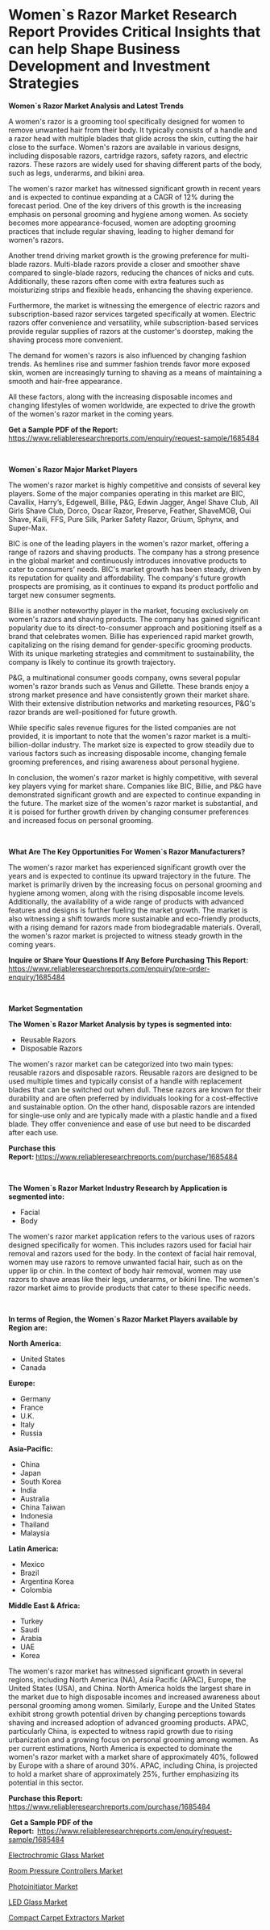 <p><h1>Women`s Razor Market Research Report Provides Critical Insights that can help Shape Business Development and Investment Strategies</h1></p><p><strong>Women`s Razor Market Analysis and Latest Trends</strong></p>
<p><p>A women's razor is a grooming tool specifically designed for women to remove unwanted hair from their body. It typically consists of a handle and a razor head with multiple blades that glide across the skin, cutting the hair close to the surface. Women's razors are available in various designs, including disposable razors, cartridge razors, safety razors, and electric razors. These razors are widely used for shaving different parts of the body, such as legs, underarms, and bikini area.</p><p>The women's razor market has witnessed significant growth in recent years and is expected to continue expanding at a CAGR of 12% during the forecast period. One of the key drivers of this growth is the increasing emphasis on personal grooming and hygiene among women. As society becomes more appearance-focused, women are adopting grooming practices that include regular shaving, leading to higher demand for women's razors.</p><p>Another trend driving market growth is the growing preference for multi-blade razors. Multi-blade razors provide a closer and smoother shave compared to single-blade razors, reducing the chances of nicks and cuts. Additionally, these razors often come with extra features such as moisturizing strips and flexible heads, enhancing the shaving experience.</p><p>Furthermore, the market is witnessing the emergence of electric razors and subscription-based razor services targeted specifically at women. Electric razors offer convenience and versatility, while subscription-based services provide regular supplies of razors at the customer's doorstep, making the shaving process more convenient.</p><p>The demand for women's razors is also influenced by changing fashion trends. As hemlines rise and summer fashion trends favor more exposed skin, women are increasingly turning to shaving as a means of maintaining a smooth and hair-free appearance.</p><p>All these factors, along with the increasing disposable incomes and changing lifestyles of women worldwide, are expected to drive the growth of the women's razor market in the coming years.</p></p>
<p><strong>Get a Sample PDF of the Report:&nbsp;</strong> <a href="https://www.reliableresearchreports.com/enquiry/request-sample/1685484">https://www.reliableresearchreports.com/enquiry/request-sample/1685484</a></p>
<p>&nbsp;</p>
<p><strong>Women`s Razor Major Market Players</strong></p>
<p><p>The women's razor market is highly competitive and consists of several key players. Some of the major companies operating in this market are BIC, Cavallix, Harry’s, Edgewell, Billie, P&G, Edwin Jagger, Angel Shave Club, All Girls Shave Club, Dorco, Oscar Razor, Preserve, Feather, ShaveMOB, Oui Shave, Kaili, FFS, Pure Silk, Parker Safety Razor, Grüum, Sphynx, and Super-Max.</p><p>BIC is one of the leading players in the women's razor market, offering a range of razors and shaving products. The company has a strong presence in the global market and continuously introduces innovative products to cater to consumers' needs. BIC's market growth has been steady, driven by its reputation for quality and affordability. The company's future growth prospects are promising, as it continues to expand its product portfolio and target new consumer segments.</p><p>Billie is another noteworthy player in the market, focusing exclusively on women's razors and shaving products. The company has gained significant popularity due to its direct-to-consumer approach and positioning itself as a brand that celebrates women. Billie has experienced rapid market growth, capitalizing on the rising demand for gender-specific grooming products. With its unique marketing strategies and commitment to sustainability, the company is likely to continue its growth trajectory.</p><p>P&G, a multinational consumer goods company, owns several popular women's razor brands such as Venus and Gillette. These brands enjoy a strong market presence and have consistently grown their market share. With their extensive distribution networks and marketing resources, P&G's razor brands are well-positioned for future growth.</p><p>While specific sales revenue figures for the listed companies are not provided, it is important to note that the women's razor market is a multi-billion-dollar industry. The market size is expected to grow steadily due to various factors such as increasing disposable income, changing female grooming preferences, and rising awareness about personal hygiene.</p><p>In conclusion, the women's razor market is highly competitive, with several key players vying for market share. Companies like BIC, Billie, and P&G have demonstrated significant growth and are expected to continue expanding in the future. The market size of the women's razor market is substantial, and it is poised for further growth driven by changing consumer preferences and increased focus on personal grooming.</p></p>
<p>&nbsp;</p>
<p><strong>What Are The Key Opportunities For Women`s Razor Manufacturers?</strong></p>
<p><p>The women's razor market has experienced significant growth over the years and is expected to continue its upward trajectory in the future. The market is primarily driven by the increasing focus on personal grooming and hygiene among women, along with the rising disposable income levels. Additionally, the availability of a wide range of products with advanced features and designs is further fueling the market growth. The market is also witnessing a shift towards more sustainable and eco-friendly products, with a rising demand for razors made from biodegradable materials. Overall, the women's razor market is projected to witness steady growth in the coming years.</p></p>
<p><strong>Inquire or Share Your Questions If Any Before Purchasing This Report:</strong> <a href="https://www.reliableresearchreports.com/enquiry/pre-order-enquiry/1685484">https://www.reliableresearchreports.com/enquiry/pre-order-enquiry/1685484</a></p>
<p>&nbsp;</p>
<p><strong>Market Segmentation</strong></p>
<p><strong>The Women`s Razor Market Analysis by types is segmented into:</strong></p>
<p><ul><li>Reusable Razors</li><li>Disposable Razors</li></ul></p>
<p><p>The women's razor market can be categorized into two main types: reusable razors and disposable razors. Reusable razors are designed to be used multiple times and typically consist of a handle with replacement blades that can be switched out when dull. These razors are known for their durability and are often preferred by individuals looking for a cost-effective and sustainable option. On the other hand, disposable razors are intended for single-use only and are typically made with a plastic handle and a fixed blade. They offer convenience and ease of use but need to be discarded after each use.</p></p>
<p><strong>Purchase this Report:&nbsp;</strong><a href="https://www.reliableresearchreports.com/purchase/1685484">https://www.reliableresearchreports.com/purchase/1685484</a></p>
<p>&nbsp;</p>
<p><strong>The Women`s Razor Market Industry Research by Application is segmented into:</strong></p>
<p><ul><li>Facial</li><li>Body</li></ul></p>
<p><p>The women's razor market application refers to the various uses of razors designed specifically for women. This includes razors used for facial hair removal and razors used for the body. In the context of facial hair removal, women may use razors to remove unwanted facial hair, such as on the upper lip or chin. In the context of body hair removal, women may use razors to shave areas like their legs, underarms, or bikini line. The women's razor market aims to provide products that cater to these specific needs.</p></p>
<p>&nbsp;</p>
<p><strong>In terms of Region, the Women`s Razor Market Players available by Region are:</strong></p>
<p>
    <p> <strong> North America: </strong>
        <ul>
            <li>United States</li>
            <li>Canada</li>
        </ul>
        </p> 
    <p> <strong> Europe: </strong>
        <ul>
            <li>Germany</li>
            <li>France</li>
            <li>U.K.</li>
            <li>Italy</li>
            <li>Russia</li>
        </ul>
        </p> 
    <p> <strong> Asia-Pacific: </strong>
        <ul>
            <li>China</li>
            <li>Japan</li>
            <li>South Korea</li>
            <li>India</li>
            <li>Australia</li>
            <li>China Taiwan</li>
            <li>Indonesia</li>
            <li>Thailand</li>
            <li>Malaysia</li>
        </ul>
        </p> 
    <p> <strong> Latin America: </strong>
        <ul>
            <li>Mexico</li>
            <li>Brazil</li>
            <li>Argentina Korea</li>
            <li>Colombia</li>
        </ul>
        </p> 
    <p> <strong> Middle East & Africa: </strong>
        <ul>
            <li>Turkey</li>
            <li>Saudi</li>
            <li>Arabia</li>
            <li>UAE</li>
            <li>Korea</li>
        </ul>
    </p>
    </p>
<p><p>The women's razor market has witnessed significant growth in several regions, including North America (NA), Asia Pacific (APAC), Europe, the United States (USA), and China. North America holds the largest share in the market due to high disposable incomes and increased awareness about personal grooming among women. Similarly, Europe and the United States exhibit strong growth potential driven by changing perceptions towards shaving and increased adoption of advanced grooming products. APAC, particularly China, is expected to witness rapid growth due to rising urbanization and a growing focus on personal grooming among women. As per current estimations, North America is expected to dominate the women's razor market with a market share of approximately 40%, followed by Europe with a share of around 30%. APAC, including China, is projected to hold a market share of approximately 25%, further emphasizing its potential in this sector.</p></p>
<p><strong>Purchase this Report: </strong><a href="https://www.reliableresearchreports.com/purchase/1685484">https://www.reliableresearchreports.com/purchase/1685484</a></p>
<p>&nbsp;<strong>Get a Sample PDF of the Report:&nbsp;&nbsp;</strong><a href="https://www.reliableresearchreports.com/enquiry/request-sample/1685484">https://www.reliableresearchreports.com/enquiry/request-sample/1685484</a></p>
<p><strong></strong></p>
<p><p><a href="https://medium.com/@vincentalvarez1980/electrochromic-glass-market-exploring-market-share-market-trends-and-future-growth-6b9d37953333">Electrochromic Glass Market</a></p><p><a href="https://github.com/suaretopek9/Market-Research-Report-List-1/blob/main/room-pressure-controllers-market.md">Room Pressure Controllers Market</a></p><p><a href="https://medium.com/@vincentalvarez1980/photoinitiator-market-size-cagr-trends-2024-2030-a6fde2929551">Photoinitiator Market</a></p><p><a href="https://medium.com/@patriciaday39/led-glass-market-the-key-to-successful-business-strategy-forecast-till-2031-4637c658d939">LED Glass Market</a></p><p><a href="https://github.com/dimitrishawkinswaynenp91rgz/Market-Research-Report-List-1/blob/main/compact-carpet-extractors-market.md">Compact Carpet Extractors Market</a></p></p>